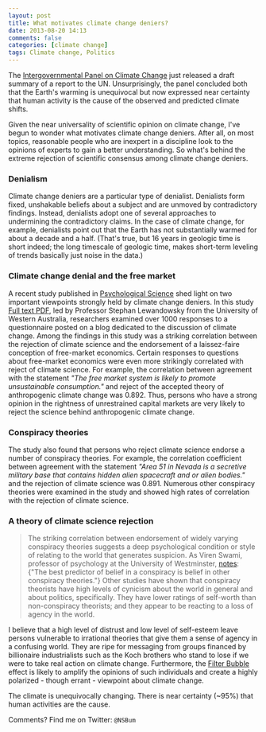 ```yaml
---
layout: post
title: What motivates climate change deniers?
date: 2013-08-20 14:13
comments: false
categories: [climate change]
tags: Climate change, Politics
---
```

The [Intergovernmental Panel on Climate Change](http://www.ipcc.ch) just released a draft summary of a report to the UN.  Unsurprisingly, the panel concluded both that the Earth's warming is unequivocal but now expressed near certainty that human activity is the cause of the observed and predicted climate shifts. 

Given the near universality of scientific opinion on climate change, I've begun to wonder what motivates climate change deniers.  After all, on most topics, reasonable people who are inexpert in a discipline look to the opinions of experts to gain a better understanding.  So what's behind the extreme rejection of scientific consensus among climate change deniers. 

### Denialism ###

Climate change deniers are a particular type of denialist.  Denialists form fixed, unshakable beliefs about a subject and are unmoved by contradictory findings.  Instead, denialists adopt one of several approaches to undermining the contradictory claims.  In the case of climate change, for example, denialists point out that the Earth has not substantially warmed for about a decade and a half.  (That's true, but 16 years in geologic time is short indeed; the long timescale of geologic time, makes short-term leveling of trends basically just noise in the data.)

### Climate change denial and the free market ###

A recent study published in [Psychological Science](http://pss.sagepub.com/content/24/5/622.abstract) shed light on two important viewpoints strongly held by climate change deniers.  In this study [Full text PDF](http://websites.psychology.uwa.edu.au/labs/cogscience/documents/LskyetalPsychScienceinPressClimateConspiracy.pdf), led by Professor Stephan Lewandowsky from the University of Western Australia, researchers examined over 1000 responses to a questionnaire posted on a blog dedicated to the discussion of climate change.  Among the findings in this study was a striking correlation between the rejection of climate science and the endorsement of a laissez-faire conception of free-market economics.  Certain responses to questions about free-market economics were even more strikingly correlated with reject of climate science.  For example, the correlation between agreement with the statement _"The free market system is likely to promote unsustainable consumption."_ and reject of the accepted theory of anthropogenic climate change was 0.892.  Thus, persons who have a strong opinion in the rightness of unrestrained capital markets are very likely to reject the science behind anthropogenic climate change.

### Conspiracy theories ###

The study also found that persons who reject climate science endorse a number of conspiracy theories.  For example, the correlation coefficient between agreement with the statement _"Area 51 in Nevada is a secretive military base that contains hidden alien spacecraft and or alien bodies."_ and the rejection of climate science was 0.891.  Numerous other conspiracy theories were examined in the study and showed high rates of correlation with the rejection of climate science.  

### A theory of climate science rejection ###

> The striking correlation between endorsement of widely varying conspiracy theories suggests a deep psychological condition or style of relating to the world that generates suspicion.  As Viren Swami, professor of psychology at the University of Westminster, [notes](http://www.nytimes.com/2013/05/26/magazine/why-rational-people-buy-into-conspiracy-theories.html?pagewanted=all&_r=0): {"The best predictor of belief in a conspiracy is belief in other conspiracy theories."}  Other studies have shown that conspiracy theorists have high levels of cynicism about the world in general and about politics, specifically.  They have lower ratings of self-worth than non-conspiracy theorists; and they appear to be reacting to a loss of agency in the world.

I believe that a high level of distrust and low level of self-esteem leave persons vulnerable to irrational theories that give them a sense of agency in a confusing world.  They are ripe for messaging from groups financed by billionaire industrialists such as the Koch brothers who stand to lose if we were to take real action on climate change.  Furthermore, the [Filter Bubble](http://en.wikipedia.org/wiki/Filter_bubble) effect is likely to amplify the opinions of such individuals and create a highly polarized - though errant - viewpoint about climate change.

The climate is unequivocally changing.  There is near certainty (~95%) that human activities are the cause.

Comments?  Find me on Twitter: `@NSBum`  